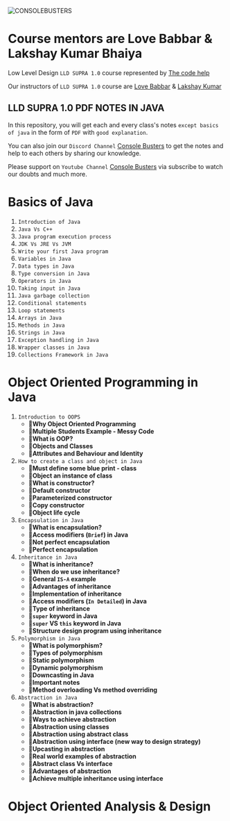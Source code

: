 ![CONSOLEBUSTERS](https://res.cloudinary.com/dkbtmzdtt/image/upload/v1708107396/MYYYYYY/LLD_SUPRA_1.0_dowsdm.png)

# Course mentors are Love Babbar & Lakshay Kumar Bhaiya

Low Level Design `LLD SUPRA 1.0` course represented by [The code help](https://www.thecodehelp.in)

Our instructors of `LLD SUPRA 1.0` course are [Love Babbar](https://www.linkedin.com/in/love-babbar-38ab2887/) & [Lakshay Kumar](https://www.linkedin.com/in/lakshayk12/)

## LLD SUPRA 1.0 PDF NOTES IN JAVA

In this repository, you will get each and every class's notes `except basics of java` in the form of `PDF` with `good explanation`.

You can also join our `Discord Channel` [Console Busters](https://discord.gg/naQUPVWvSs) to get the notes and help to each others by sharing our knowledge.

Please support on `Youtube Channel` [Console Busters](https://www.youtube.com/@ConsoleBusters) via subscribe to watch our doubts and much more.

# Basics of Java

1. `Introduction of Java`
2. `Java Vs C++`
3. `Java program execution process`
4. `JDK Vs JRE Vs JVM`
5. `Write your first Java program`
6. `Variables in Java`
7. `Data types in Java`
8. `Type conversion in Java`
9. `Operators in Java`
10. `Taking input in Java`
11. `Java garbage collection`
12. `Conditional statements`
13. `Loop statements`
14. `Arrays in Java`
15. `Methods in Java`
16. `Strings in Java`
17. `Exception handling in Java`
18. `Wrapper classes in Java`
19. `Collections Framework in Java`

# Object Oriented Programming in Java

1. `Introduction to OOPS`
   - **📝Why Object Oriented Programming**
   - **📝Multiple Students Example - Messy Code**
   - **📝What is OOP?**
   - **📝Objects and Classes**
   - **📝Attributes and Behaviour and Identity**
2. `How to create a class and object in Java`
   - **📝Must define some blue print - class**
   - **📝Object an instance of class**
   - **📝What is constructor?**
   - **📝Default constructor**
   - **📝Parameterized constructor**
   - **📝Copy constructor**
   - **📝Object life cycle**
3. `Encapsulation in Java`
   - **📝What is encapsulation?**
   - **📝Access modifiers (`Brief`) in Java**
   - **📝Not perfect encapsulation**
   - **📝Perfect encapsulation**
4. `Inheritance in Java`
   - **📝What is inheritance?**
   - **📝When do we use inheritance?**
   - **📝General `IS-A` example**
   - **📝Advantages of inheritance**
   - **📝Implementation of inheritance**
   - **📝Access modifiers (`In Detailed`) in Java**
   - **📝Type of inheritance**
   - **📝`super` keyword in Java**
   - **📝`super` VS `this` keyword in Java**
   - **📝Structure design program using inheritance**
5. `Polymorphism in Java`
   - **📝What is polymorphism?**
   - **📝Types of polymorphism**
   - **📝Static polymorphism**
   - **📝Dynamic polymorphism**
   - **📝Downcasting in Java**
   - **📝Important notes**
   - **📝Method overloading Vs method overriding**
6. `Abstraction in Java`
   - **📝What is abstraction?**
   - **📝Abstraction in java collections**
   - **📝Ways to achieve abstraction**
   - **📝Abstraction using classes**
   - **📝Abstraction using abstract class**
   - **📝Abstraction using interface (new way to design strategy)**
   - **📝Upcasting in abstraction**
   - **📝Real world examples of abstraction**
   - **📝Abstract class Vs interface**
   - **📝Advantages of abstraction**
   - **📝Achieve multiple inheritance using interface**

# Object Oriented Analysis & Design

